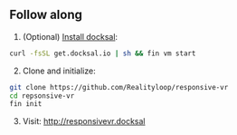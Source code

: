 ## Follow along

1. (Optional) [Install docksal](http://docksal.readthedocs.io/en/master/getting-started/env-setup):
```bash
curl -fsSL get.docksal.io | sh && fin vm start
```

2. Clone and initialize:
```bash
git clone https://github.com/Realityloop/responsive-vr
cd repsonsive-vr
fin init
```

3. Visit: http://responsivevr.docksal
